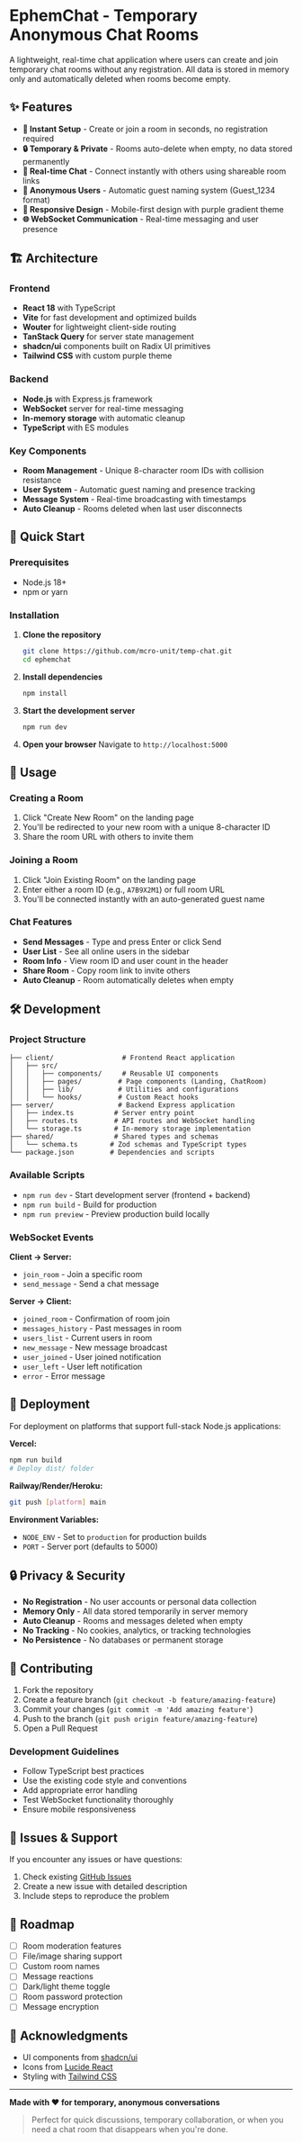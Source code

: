 # EphemChat - Temporary Anonymous Chat Rooms

A lightweight, real-time chat application where users can create and join temporary chat rooms without any registration. All data is stored in memory only and automatically deleted when rooms become empty.


## ✨ Features

- **🚀 Instant Setup** - Create or join a room in seconds, no registration required
- **🔒 Temporary & Private** - Rooms auto-delete when empty, no data stored permanently
- **💬 Real-time Chat** - Connect instantly with others using shareable room links
- **👥 Anonymous Users** - Automatic guest naming system (Guest_1234 format)
- **📱 Responsive Design** - Mobile-first design with purple gradient theme
- **🌐 WebSocket Communication** - Real-time messaging and user presence

## 🏗️ Architecture

### Frontend
- **React 18** with TypeScript
- **Vite** for fast development and optimized builds
- **Wouter** for lightweight client-side routing
- **TanStack Query** for server state management
- **shadcn/ui** components built on Radix UI primitives
- **Tailwind CSS** with custom purple theme

### Backend
- **Node.js** with Express.js framework
- **WebSocket** server for real-time messaging
- **In-memory storage** with automatic cleanup
- **TypeScript** with ES modules

### Key Components
- **Room Management** - Unique 8-character room IDs with collision resistance
- **User System** - Automatic guest naming and presence tracking
- **Message System** - Real-time broadcasting with timestamps
- **Auto Cleanup** - Rooms deleted when last user disconnects

## 🚀 Quick Start

### Prerequisites
- Node.js 18+ 
- npm or yarn

### Installation

1. **Clone the repository**
   ```bash
   git clone https://github.com/mcro-unit/temp-chat.git
   cd ephemchat
   ```

2. **Install dependencies**
   ```bash
   npm install
   ```

3. **Start the development server**
   ```bash
   npm run dev
   ```

4. **Open your browser**
   Navigate to `http://localhost:5000`

## 📱 Usage

### Creating a Room
1. Click "Create New Room" on the landing page
2. You'll be redirected to your new room with a unique 8-character ID
3. Share the room URL with others to invite them

### Joining a Room
1. Click "Join Existing Room" on the landing page
2. Enter either a room ID (e.g., `A7B9X2M1`) or full room URL
3. You'll be connected instantly with an auto-generated guest name

### Chat Features
- **Send Messages** - Type and press Enter or click Send
- **User List** - See all online users in the sidebar
- **Room Info** - View room ID and user count in the header
- **Share Room** - Copy room link to invite others
- **Auto Cleanup** - Room automatically deletes when empty

## 🛠️ Development

### Project Structure
```
├── client/                 # Frontend React application
│   ├── src/
│   │   ├── components/     # Reusable UI components
│   │   ├── pages/         # Page components (Landing, ChatRoom)
│   │   ├── lib/           # Utilities and configurations
│   │   └── hooks/         # Custom React hooks
├── server/                # Backend Express application
│   ├── index.ts          # Server entry point
│   ├── routes.ts         # API routes and WebSocket handling
│   └── storage.ts        # In-memory storage implementation
├── shared/               # Shared types and schemas
│   └── schema.ts        # Zod schemas and TypeScript types
└── package.json         # Dependencies and scripts
```

### Available Scripts

- `npm run dev` - Start development server (frontend + backend)
- `npm run build` - Build for production
- `npm run preview` - Preview production build locally

### WebSocket Events

**Client → Server:**
- `join_room` - Join a specific room
- `send_message` - Send a chat message

**Server → Client:**
- `joined_room` - Confirmation of room join
- `messages_history` - Past messages in room
- `users_list` - Current users in room
- `new_message` - New message broadcast
- `user_joined` - User joined notification
- `user_left` - User left notification
- `error` - Error message

## 🚀 Deployment

For deployment on platforms that support full-stack Node.js applications:

**Vercel:**
```bash
npm run build
# Deploy dist/ folder
```

**Railway/Render/Heroku:**
```bash
git push [platform] main
```

**Environment Variables:**
- `NODE_ENV` - Set to `production` for production builds
- `PORT` - Server port (defaults to 5000)

## 🔒 Privacy & Security

- **No Registration** - No user accounts or personal data collection
- **Memory Only** - All data stored temporarily in server memory
- **Auto Cleanup** - Rooms and messages deleted when empty
- **No Tracking** - No cookies, analytics, or tracking technologies
- **No Persistence** - No databases or permanent storage

## 🤝 Contributing

1. Fork the repository
2. Create a feature branch (`git checkout -b feature/amazing-feature`)
3. Commit your changes (`git commit -m 'Add amazing feature'`)
4. Push to the branch (`git push origin feature/amazing-feature`)
5. Open a Pull Request

### Development Guidelines
- Follow TypeScript best practices
- Use the existing code style and conventions
- Add appropriate error handling
- Test WebSocket functionality thoroughly
- Ensure mobile responsiveness



## 🐛 Issues & Support

If you encounter any issues or have questions:
1. Check existing [GitHub Issues](https://github.com/mcro-unit/temp-chat/issues)
2. Create a new issue with detailed description
3. Include steps to reproduce the problem

## 🚧 Roadmap

- [ ] Room moderation features
- [ ] File/image sharing support
- [ ] Custom room names
- [ ] Message reactions
- [ ] Dark/light theme toggle
- [ ] Room password protection
- [ ] Message encryption

## 🙏 Acknowledgments

- UI components from [shadcn/ui](https://ui.shadcn.com)
- Icons from [Lucide React](https://lucide.dev)
- Styling with [Tailwind CSS](https://tailwindcss.com)

---

**Made with ❤️ for temporary, anonymous conversations**

> Perfect for quick discussions, temporary collaboration, or when you need a chat room that disappears when you're done.
